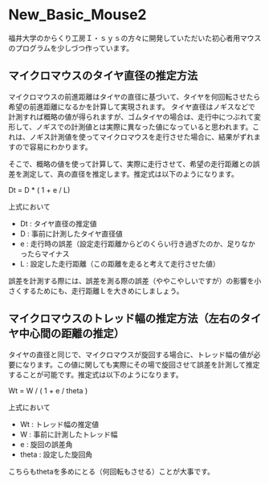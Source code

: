 # New_Basic_Mouse2

福井大学のからくり工房Ｉ・ｓｙｓの方々に開発していただいた初心者用マウスのプログラムを少しづつ作っています。

## マイクロマウスのタイヤ直径の推定方法
マイクロマウスの前進距離はタイヤの直径に基づいて、タイヤを何回転させたら希望の前進距離になるかを計算して実現されます。
タイヤ直径はノギスなどで計測すれば概略の値が得られますが、ゴムタイヤの場合は、走行中につぶれて変形して、ノギスでの計測値とは実際に異なった値になっていると思われます。これは、ノギス計測値を使ってマイクロマウスを走行させた場合に、結果がずれますので容易にわかります。

そこで、概略の値を使って計算して、実際に走行させて、希望の走行距離との誤差を測定して、真の直径を推定します。推定式は以下のようになります。

Dt = D * ( 1 + e / L)

上式において

- Dt : タイヤ直径の推定値
- D  : 事前に計測したタイヤ直径値
- e  : 走行時の誤差（設定走行距離からどのくらい行き過ぎたのか、足りなかったらマイナス
- L  : 設定した走行距離（この距離を走ると考えて走行させた値）

誤差を計測する際には、誤差を測る際の誤差（ややこやしいですが）の影響を小さくするためにも、走行距離Ｌを大きめにしましょう。

## マイクロマウスのトレッド幅の推定方法（左右のタイヤ中心間の距離の推定）
タイヤの直径と同じで、マイクロマウスが旋回する場合に、トレッド幅の値が必要になります。この値に関しても実際にその場で旋回させて誤差を計測して推定することが可能です。推定式は以下のようになります。

Wt = W / ( 1 + e / theta )

上式において

- Wt    : トレッド幅の推定値
- W     : 事前に計測したトレッド幅
- e     : 旋回の誤差角
- theta : 設定した旋回角

こちらもthetaを多めにとる（何回転もさせる）ことが大事です。

